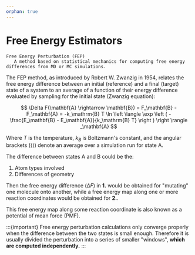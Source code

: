 ```yaml
---
orphan: true
---
```


# Free Energy Estimators

```{Glossary}
Free Energy Perturbation (FEP)
   A method based on statistical mechanics for computing free energy differences from MD or MC simulations.

```

The FEP method, as introduced by Robert W. Zwanzig in 1954, relates the free energy difference between an initial (reference) and a final (target) state of a system to an average of a function of their energy difference evaluated by sampling for the initial state (Zwanzig equation):

$$
\Delta F(\mathbf{A} \rightarrow \mathbf{B}) = F_\mathbf{B} - F_\mathbf{A} = -k_\mathrm{B} T \ln \left \langle \exp \left ( - \frac{E_\mathbf{B} - E_\mathbf{A}}{k_\mathrm{B} T} \right ) \right \rangle _\mathbf{A}
$$

Where $T$ is the temperature, $k_B$ is Boltzmann's constant, and the angular brackets ($\langle \rangle$) denote an average over a simulation run for state A. 

The difference between states A and B could be the:

1. Atom types involved
2. Differences of geometry

Then the free energy difference ($\Delta F$) in **1.** would be obtained for "mutating" one molecule onto another, while a free energy map along one or more reaction coordinates would be obtained for **2.**.

This free energy map along some reaction coordinate is also known as a potential of mean force (PMF).

:::{important}
Free energy perturbation calculations only converge properly when the difference between the two states is small enough. Therefore it is usually divided the perturbation into a series of smaller "windows", __which are computed independently.__
:::
